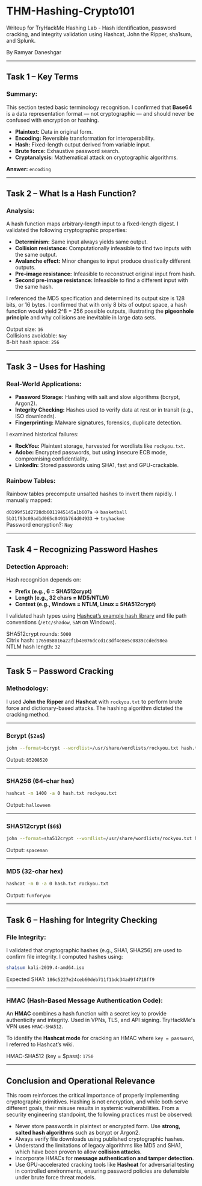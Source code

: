 # THM-Hashing-Crypto101
Writeup for TryHackMe Hashing Lab - Hash identification, password cracking, and integrity validation using Hashcat, John the Ripper, sha1sum, and Splunk.

By  Ramyar Daneshgar 

---

## **Task 1 – Key Terms**

### Summary:
This section tested basic terminology recognition. I confirmed that **Base64** is a data representation format — not cryptographic — and should never be confused with encryption or hashing.

- **Plaintext:** Data in original form.
- **Encoding:** Reversible transformation for interoperability.
- **Hash:** Fixed-length output derived from variable input.
- **Brute force:** Exhaustive password search.
- **Cryptanalysis:** Mathematical attack on cryptographic algorithms.

 **Answer:** `encoding`

---

## **Task 2 – What Is a Hash Function?**

### Analysis:
A hash function maps arbitrary-length input to a fixed-length digest. I validated the following cryptographic properties:

- **Determinism:** Same input always yields same output.
- **Collision resistance:** Computationally infeasible to find two inputs with the same output.
- **Avalanche effect:** Minor changes to input produce drastically different outputs.
- **Pre-image resistance:** Infeasible to reconstruct original input from hash.
- **Second pre-image resistance:** Infeasible to find a different input with the same hash.

I referenced the MD5 specification and determined its output size is 128 bits, or 16 bytes. I confirmed that with only 8 bits of output space, a hash function would yield 2^8 = 256 possible outputs, illustrating the **pigeonhole principle** and why collisions are inevitable in large data sets.

 Output size: `16`  
 Collisions avoidable: `Nay`  
 8-bit hash space: `256`

---

## **Task 3 – Uses for Hashing**

### Real-World Applications:
- **Password Storage:** Hashing with salt and slow algorithms (bcrypt, Argon2).
- **Integrity Checking:** Hashes used to verify data at rest or in transit (e.g., ISO downloads).
- **Fingerprinting:** Malware signatures, forensics, duplicate detection.

I examined historical failures:
- **RockYou:** Plaintext storage, harvested for wordlists like `rockyou.txt`.
- **Adobe:** Encrypted passwords, but using insecure ECB mode, compromising confidentiality.
- **LinkedIn:** Stored passwords using SHA1, fast and GPU-crackable.

### Rainbow Tables:
Rainbow tables precompute unsalted hashes to invert them rapidly. I manually mapped:

 `d0199f51d2728db6011945145a1b607a` → `basketball`  
 `5b31f93c09ad1d065c0491b764d04933` → `tryhackme`  
  Password encryption?: `Nay`

---

## **Task 4 – Recognizing Password Hashes**

### Detection Approach:
Hash recognition depends on:
- **Prefix (e.g., $6$ = SHA512crypt)**
- **Length (e.g., 32 chars = MD5/NTLM)**
- **Context (e.g., Windows = NTLM, Linux = SHA512crypt)**

I validated hash types using [Hashcat’s example hash library](https://hashcat.net/wiki/doku.php?id=example_hashes) and file path conventions (`/etc/shadow`, `SAM` on Windows).

 SHA512crypt rounds: `5000`  
 Citrix hash: `1765058016a22f1b4e076dccd1c3df4e8e5c0839ccded98ea`  
 NTLM hash length: `32`

---

## **Task 5 – Password Cracking**

### Methodology:
I used **John the Ripper** and **Hashcat** with `rockyou.txt` to perform brute force and dictionary-based attacks. The hashing algorithm dictated the cracking method.

---

### Bcrypt (`$2a$`)
```bash
john --format=bcrypt --wordlist=/usr/share/wordlists/rockyou.txt hash.txt
```
 Output: `85208520`

---

### SHA256 (64-char hex)
```bash
hashcat -m 1400 -a 0 hash.txt rockyou.txt
```
 Output: `halloween`

---

### SHA512crypt (`$6$`)
```bash
john --format=sha512crypt --wordlist=/usr/share/wordlists/rockyou.txt hash.txt
```
 Output: `spaceman`

---

### MD5 (32-char hex)
```bash
hashcat -m 0 -a 0 hash.txt rockyou.txt
```
 Output: `funforyou`

---

## **Task 6 – Hashing for Integrity Checking**

### File Integrity:
I validated that cryptographic hashes (e.g., SHA1, SHA256) are used to confirm file integrity. I computed hashes using:

```bash
sha1sum kali-2019.4-amd64.iso
```

 Expected SHA1: `186c5227e24ceb60deb711f1bdc34ad9f4718ff9`

---

### HMAC (Hash-Based Message Authentication Code):
An **HMAC** combines a hash function with a secret key to provide authenticity and integrity. Used in VPNs, TLS, and API signing. TryHackMe's VPN uses `HMAC-SHA512`.

To identify the **Hashcat mode** for cracking an HMAC where `key = password`, I referred to Hashcat’s wiki.

 HMAC-SHA512 (key = $pass): `1750`

---

## **Conclusion and Operational Relevance**

This room reinforces the critical importance of properly implementing cryptographic primitives. Hashing is not encryption, and while both serve different goals, their misuse results in systemic vulnerabilities. From a security engineering standpoint, the following practices must be observed:

- Never store passwords in plaintext or encrypted form. Use **strong, salted hash algorithms** such as bcrypt or Argon2.
- Always verify file downloads using published cryptographic hashes.
- Understand the limitations of legacy algorithms like MD5 and SHA1, which have been proven to allow **collision attacks**.
- Incorporate HMACs for **message authentication and tamper detection**.
- Use GPU-accelerated cracking tools like **Hashcat** for adversarial testing in controlled environments, ensuring password policies are defensible under brute force threat models.

